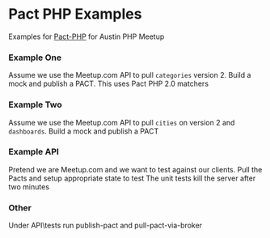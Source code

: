 # Pact PHP Examples

Examples for [Pact-PHP](https://github.com/pact-foundation/pact-php/) for Austin PHP Meetup

### Example One 
Assume we use the Meetup.com API to pull `categories` version 2.   Build a mock and publish a PACT.   This uses Pact PHP 2.0 matchers

### Example Two 
Assume we use the Meetup.com API to pull `cities` on version 2 and `dashboards`.   Build a mock and publish a PACT

### Example API
Pretend we are Meetup.com and we want to test against our clients.  Pull the Pacts and setup appropriate state to test
The unit tests kill the server after two minutes

### Other 
Under API\tests run publish-pact and pull-pact-via-broker